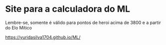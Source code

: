 # Site para a calculadora do ML
Lembre-se, somente é válido para pontos de heroi acima de 3800 e a partir do Elo Mítico

https://yuridasilva1704.github.io/ML/
